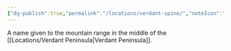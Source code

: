 ```yaml
---
{"dg-publish":true,"permalink":"/locations/verdant-spine/","noteIcon":""}
---
```


A name given to the mountain range in the middle of the [[Locations/Verdant Peninsula\|Verdant Peninsula]].